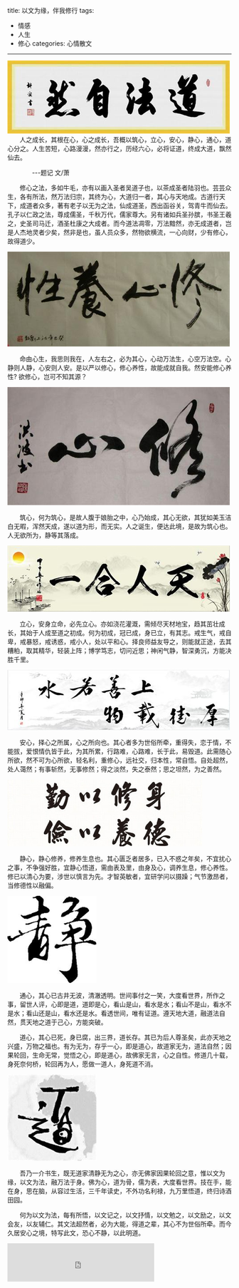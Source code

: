 title: 以文为缘，伴我修行
tags:  
  - 情感
  - 人生
  - 修心
categories: 心情散文
---

![01](/static/images/2016-02-14/01.jpg)
&#160; &#160; &#160; &#160;人之成长，其根在心，心之成长，吾概以筑心，立心，安心，静心，通心，道心分之。人生苦短，心路漫漫，然亦行之，历经六心，必将证道，终成大道，飘然仙去。

&#160; &#160; &#160; &#160;&#160; &#160; &#160; &#160;---题记  文/萧
<!-- more -->
&#160; &#160; &#160; &#160;修心之法，多如牛毛，亦有以画入圣者吴道子也，以茶成圣者陆羽也。芸芸众生，各有所法，然万法归宗，其终为心，大道归一者，其心与天地成。古道行天下，成道者众多，著有老子以无为之法，仙成道圣，西出函谷关，驾青牛而仙去。孔子以仁政之法，尊成儒圣，千秋万代，儒家尊大。另有诸如兵圣孙膑，书圣王羲之，史圣司马迁，酒圣杜康之大成者。而今道法凋零，万法黯然，亦无成道者，岂是人杰地灵者少矣，然非是也，虽人员众多，然物欲横流，一心向财，少有修心，故得道少。

![02](/static/images/2016-02-14/02.jpg)

&#160; &#160; &#160; &#160;命由心生，我思则我在，人左右之，必为其心，心动万法生，心空万法空。心静则人静，心安则人安。是以严以修心，修心养性，故能成就自我。然安能修心养性? 欲修心，岂可不知其源？

![03](/static/images/2016-02-14/03.jpg)

&#160; &#160; &#160; &#160;筑心，何为筑心，是故人腹于娘胎之中，心乃始成，其心无欲，其犹如美玉洁白无暇，浑然天成，遂以道为形，而无实。人之诞生，便达此境，是故为筑心也。人无欲所为，静等其落成。

![04](/static/images/2016-02-14/04.jpg)

&#160; &#160; &#160; &#160;立心，安身立命，必先立心。亦如浇花灌溉，需倾尽天材地宝，趋其茁壮成长，其始于人成至道之初成。何为初成，冠已成，身已立，有其志。戒生气，戒自卑，戒暴怒，戒诱惑，戒小人，处以平和心。择良师益友导之，则能就正途，去其糟粕，取其精华，轻装上阵；博学笃志，切问近思；神闲气静，智深勇沉，方能决胜千里。

![05](/static/images/2016-02-14/05.jpg)

&#160; &#160; &#160; &#160;安心，择心之所属，心之所向也。其心者多为世俗所牵，重得失，恋于情，不能拔，爱恨情仇皆于此，为其所累，行路难，心路难，长于此，易毁道。此需随心所欲，然不可为心所欲，轻名利，重修心，远社交，归本性，常自悟。自处超然，处人蔼然；有事斩然，无事修然；得之淡然，失之泰然；思之坦然，为之善然。

![06](/static/images/2016-02-14/06.jpg)

&#160; &#160; &#160; &#160;静心，静心修养，修养生息也。其心匮乏者居多，已入不惑之年矣，不宜扰心之事，不争强好胜，宜静心悟道，需由表及里，由身及心，调养生息，修心养性。修已以清心为要，涉世以慎言为先。才智英敏者，宜研学问以摄躁；气节激昂者，当修德性以融偏。

![07](/static/images/2016-02-14/07.jpg)

&#160; &#160; &#160; &#160;通心，其心已古井无波，清澈透明。世间事付之一笑，大度看世界，所作之事，留世人评，心即是道，道即是心，看山是山，看水是水；看山不是山，看水不是水；看山还是山，看水还是水。看透世间，唯有证道。遵天地大道，融道法自然，贯天地之道于己心，方能突破。

&#160; &#160; &#160; &#160;道心，其心已死，身已腐，出三界，道长存。其已为后人尊圣矣，此亦天地之兴盛，万物之福也。有为无为，存乎一心，即是道心，故道家无为，道法自然；因果轮回，生命无常，觉悟之心，即是道心，故佛家无言，心之自性。修道几十载，身死奈何桥，轮回再为人，愿做一道人，身死道不消。

![08](/static/images/2016-02-14/08.jpg)

&#160; &#160; &#160; &#160;吾乃一介书生，既无道家清静无为之心，亦无佛家因果轮回之意，惟以文为缘，以文为法，融万法于身。佛为心，道为骨，儒为表，大度看世界。技在手，能在身，思在脑，从容过生活，三千年读史，不外功名利禄，九万里悟道，终归诗酒田园。

&#160; &#160; &#160; &#160;何为以文为法，每有所悟，以文记之，以文抒情，以文勉之，以文励之，以文会友，以友辅仁。其文法超然者，必为大能，得道之辈，其心不为世俗所牵。而今久居安心之境，特写此文，恐心不静，以此明道。

<iframe frameborder="no" border="0" marginwidth="0" marginheight="0" width=330 height=86 src="http://music.163.com/outchain/player?type=2&id=5330813&auto=1&height=66"></iframe>